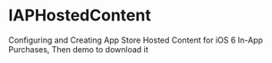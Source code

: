 IAPHostedContent
================

Configuring and Creating App Store Hosted Content for iOS 6 In-App Purchases, Then demo to download it
